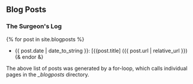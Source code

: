 ## Blog Posts

### The Surgeon's Log

{% for post in site.blogposts %}
- {{ post.date | date_to_string }}: [{{post.title]
({{ post.url | relative_url }})
{& endor &}

The above list of posts was generated by a for-loop, which calls
individual pages in the _\_blogposts_ directory.
